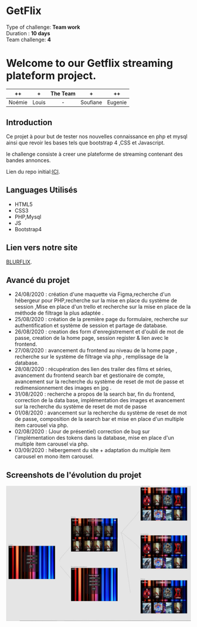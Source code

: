 
# GetFlix
Type of challenge: **Team work**  
Duration : **10 days**  
Team challenge: **4**  

# **Welcome to our Getflix streaming plateform project.**  
  

| ++ | + | The Team | + | ++ |
| :-----: | :-----: | :-----: | :-----: | :-----: |
| Noémie | Louis | - | Soufiane | Eugenie | 

## Introduction

Ce projet à pour but de tester nos nouvelles connaissance en php et mysql ainsi que revoir les bases tels que bootstrap 4 ,CSS et Javascript.

le challenge consiste à creer une plateforme de streaming contenant des bandes annonces.

Lien du repo initial:[ICI](https://github.com/becodeorg/BXL-Swartz-3-21).

## Languages Utilisés

* HTML5
* CSS3
* PHP,Mysql
* JS
* Bootstrap4

## Lien vers notre site 

[BLURFLIX](http://blurflix.rf.gd/).
## Avancé du projet

* 24/08/2020 : création d'une maquette via Figma,recherche d'un hébergeur pour PHP,recherche sur la mise en place du système de session ,Mise en place d'un trello et recherche sur la mise en place de la méthode de filtrage la plus adaptée .
* 25/08/2020 : création de la première page du formulaire, recherche sur authentification et système de session et partage de database.
* 26/08/2020 : creation des form d'enregistrement et d'oubli de mot de passe, creation de la home page, session register & lien avec le frontend.
* 27/08/2020 : avancement du frontend au niveau de la home page , recherche sur le système de filtrage via php , remplissage de la database.
* 28/08/2020 : récupération des lien des trailer des films et séries, avancement du frontend search bar et gestionaire de compte, avancement sur la recherche du système de reset de mot de passe et redimensionnement des images en jpg .
* 31/08/2020 : recherche a propos de la search bar, fin du frontend, correction de la data base, implémentation des images et avancement sur la recherche du système de reset de mot de passe
* 01/08/2020 : avancement sur la recherche du système de reset de mot de passe, composition de la search bar et mise en place d'un multiple item carousel via php.
* 02/08/2020 : (Jour de présentiel) correction de bug sur l'implémentation des tokens dans la database, mise en place d'un multiple item carousel via php.
* 03/09/2020 : hébergement du site + adaptation du multiple item carousel en mono item carousel.
## Screenshots de l'évolution du projet

![](assets/Figma.JPG)
